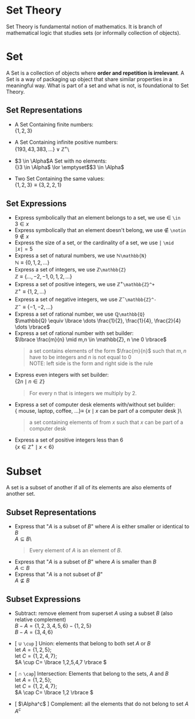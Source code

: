 # Set Theory

Set Theory is fundamental notion of mathematics. It is branch of mathematical logic that
studies sets (or informally collection of objects).

# Set

A Set is a collection of objects where **order and repetition is irrelevant**. A Set is a way of
packaging up object that share similar properties in a meaningful way. What is part of a set
and what is not, is foundational to Set Theory.

## Set Representations

- A Set Containing finite numbers:\
  $\lbrace 1, 2, 3 \rbrace$

- A Set Containing infinite positive numbers:\
  $\lbrace 193, 43, 383, \dots \rbrace \lor \mathbb{Z}^+$\

- $3 \in \Alpha$A Set with no elements:\
  $\lbrace \rbrace$3 \in \Alpha$ \lor \emptyset$$3 \in \Alpha$

- Two Set Containing the same values:\
  $\lbrace 1, 2, 3 \rbrace \equiv \lbrace 3,2,2,1 \rbrace$

## Set Expressions

- Express symbolically that an element belongs to a set, we use $\in$ `\in`\
  $3 \in x$
- Express symbolically that an element doesn't belong, we use $\notin$ `\notin`\
  $9 \notin x$
- Express the size of a set, or the cardinality of a set, we use $\mid$ `\mid`\
  $\mid x \mid = 5$
- Express a set of natural numbers\, we use $\mathbb{N}$`\mathbb{N}`\
  $\mathbb{N} \equiv \lbrace 0, 1, 2, \dots \rbrace$
- Express a set of integers\, we use $\mathbb{Z}$`\mathbb{Z}`\
  $\mathbb{Z} \equiv \lbrace \dots, -2, -1, 0, 1, 2, \dots \rbrace$
- Express a set of positive integers\, we use $\mathbb{Z}^+$`\mathbb{Z}^+`\
  $\mathbb{Z}^+ \equiv \lbrace 1, 2, \dots \rbrace$
- Express a set of negative integers\, we use $\mathbb{Z}^-$`\mathbb{Z}^-`\
  $\mathbb{Z}^- \equiv \lbrace -1, -2, \dots \rbrace$
- Express a set of rational number, we use $\mathbb{Q}$`\mathbb{Q}`\
  $\mathbb{Q} \equiv \lbrace \dots \frac{1}{2}, \frac{1}{4}, \frac{2}{4} \dots \rbrace$
- Express a set of rational number with set builder:\
  $\lbrace \frac{m}{n} \mid m,n \in \mathbb{Z}, n \ne 0 \rbrace$
  > a set contains elements of the form $\frac{m}{n}$ such that $m,n$ have to be integers and $n$ is not equal to 0\
  > NOTE: left side is the form and right side is the rule
- Express even integers with set builder:\
  $\lbrace 2n \mid n \in \mathbb{Z}  \rbrace$
  > For every n that is integers we multiply by 2.
- Express a set of computer desk elements with/without set builder:\
  $\lbrace$ mouse, laptop, coffee, $\dots \rbrace \equiv$ $\lbrace x \mid x$ can be part of a computer desk $\rbrace$\
  > a set containing elements of from $x$ such that $x$ can be part of a computer desk
- Express a set of positive integers less than 6\
  $\lbrace x \in \mathbb{Z}^+ \mid x < 6 \rbrace$

# Subset

A set is a subset of another if all of its elements are also elements of another set.

## Subset Representations

- Express that "$A$ is a subset of $B$" where $A$ is either smaller or identical to $B$\
  $A \subseteq B$\
  > Every element of $A$ is an element of $B$.
- Express that "$A$ is a subset of $B$" where $A$ is smaller than $B$\
  $A \subset B$
- Express that "$A$ is a not subset of $B$"\
  $A \nsubseteq B$

## Subset Expressions

- Subtract: remove element from superset $A$ using a subset $B$ (also relative complement)\
  $B - A = \lbrace 1,2,3,4,5,6 \rbrace - \lbrace 1,2,5 \rbrace$\
  $B - A = \lbrace 3,4,6 \rbrace$

- [ $\cup$ `\cup` ] Union: elements that belong to both set $A$ or $B$\
  let $A = \lbrace 1,2,5 \rbrace$;\
  let $C = \lbrace 1,2,4,7 \rbrace$;\
  $A \cup C= \lbrace 1,2,5,4,7 \rbrace $

- [ $\cap$ `\cap`] Intersection: Elements that belong to the sets, $A$ and $B$\
  let $A = \lbrace 1,2,5 \rbrace$;\
  let $C = \lbrace 1,2,4,7 \rbrace$;\
  $A \cap C= \lbrace 1,2 \rbrace $
- [ $\Alpha^c$ ] Complement: all the elements that do not belong to set $A$\
  $A^c$
